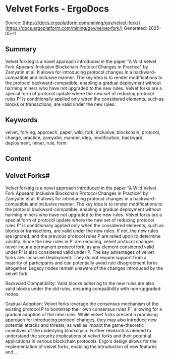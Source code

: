 # Velvet Forks - ErgoDocs
Source: [https://docs.ergoplatform.com/mining/gov/velvet-fork/](https://docs.ergoplatform.com/mining/gov/velvet-fork/)
Generated: 2025-05-11

## Summary
Velvet forking is a novel approach introduced in the paper "A Wild Velvet Fork Appears! Inclusive Blockchain Protocol Changes in Practice" by Zamyatin et al. It allows for introducing protocol changes in a backward-compatible and inclusive manner. The key idea is to render modifications to the protocol backward-compatible, enabling a gradual deployment without harming miners who have not upgraded to the new rules. Velvet forks are a special form of protocol update where the new set of reducing protocol rules P' is conditionally applied only when the considered elements, such as blocks or transactions, are valid under the new rules.

## Keywords
velvet, forking, approach, paper, wild, fork, inclusive, blockchain, protocol, change, practice, zamyatin, manner, idea, modification, backward, deployment, miner, rule, form

## Content
## Velvet Forks#
Velvet forking is a novel approach introduced in the paper "A Wild Velvet Fork Appears! Inclusive Blockchain Protocol Changes in Practice" by Zamyatin et al. It allows for introducing protocol changes in a backward-compatible and inclusive manner. The key idea is to render modifications to the protocol backward-compatible, enabling a gradual deployment without harming miners who have not upgraded to the new rules.
Velvet forks are a special form of protocol update where the new set of reducing protocol rules P' is conditionally applied only when the considered elements, such as blocks or transactions, are valid under the new rules. If not, the new rules are ignored, and the previous protocol rules P are relied upon to determine validity. Since the new rules in P' are reducing, velvet protocol changes never incur a permanent protocol fork, as any element considered valid under P' is also considered valid under P.
The key advantages of velvet forks are:
Inclusive Deployment: They do not require support from a majority of participants and can potentially avoid rule disagreement forks altogether. Legacy nodes remain unaware of the changes introduced by the velvet fork.


Backward Compatibility: Valid blocks adhering to the new rules are also valid blocks under the old rules, ensuring compatibility with non-upgraded nodes.


Gradual Adoption: Velvet forks leverage the consensus mechanism of the existing protocol P to bootstrap their own consensus rules P', allowing for a gradual adoption of the new rules.
While velvet forks present a promising approach for introducing protocol changes, they may also introduce new potential attacks and threats, as well as impact the game-theoretic incentives of the underlying blockchain. Further research is needed to understand the security implications of velvet forks and their potential applications in various blockchain protocols.
Ergo's design allows for the implementation of velvet forks, enabling the introduction of new features and...

